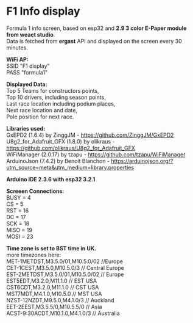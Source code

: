 # F1 Info display  

Formula 1 info screen, based on esp32 and **2.9 3 color E-Paper module from weact studio**.  
Data is fetched from **ergast** API and displayed on the screen every 30 minutes.  

**WiFi AP:**  
SSID "F1 display"  
PASS "formula1"  

**Displayed Data:**  
Top 5 Teams for constructors points,  
Top 10 drivers, including season points,    
Last race location including podium places,  
Next race location and date,   
Pole position for next race.  

**Libraries used:**  
GxEPD2 (1.6.4) by ZinggJM -  https://github.com/ZinggJM/GxEPD2  
U8g2_for_Adafruit_GFX (1.8.0) by olikraus - https://github.com/olikraus/U8g2_for_Adafruit_GFX  
WiFiManager (2.0.17) by tzapu - https://github.com/tzapu/WiFiManager  
ArduinoJson (7.4.2) by Benoit Blanchon - https://arduinojson.org/?utm_source=meta&utm_medium=library.properties  

**Arduino IDE 2.3.6 with esp32 3.2.1**  

**Screeen Connections:**  
BUSY = 4  
CS = 5  
RST = 16  
DC = 17  
SCK = 18  
MISO = 19  
MOSI = 23  

**Time zone is set to BST time in UK.**   
more timezones here:  
MET-1METDST,M3.5.0/01,M10.5.0/02   //Europe  
CET-1CEST,M3.5.0,M10.5.0/3         // Central Europe  
EST-2METDST,M3.5.0/01,M10.5.0/02   // Europe  
EST5EDT,M3.2.0,M11.1.0           // EST USA  
CST6CDT,M3.2.0,M11.1.0           // CST USA  
MST7MDT,M4.1.0,M10.5.0           // MST USA  
NZST-12NZDT,M9.5.0,M4.1.0/3      // Auckland  
EET-2EEST,M3.5.5/0,M10.5.5/0     // Asia  
ACST-9:30ACDT,M10.1.0,M4.1.0/3   // Australia  
